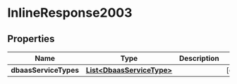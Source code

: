 # InlineResponse2003

## Properties
Name | Type | Description | Notes
------------ | ------------- | ------------- | -------------
**dbaasServiceTypes** | [**List&lt;DbaasServiceType&gt;**](DbaasServiceType.md) |  |  [optional]
